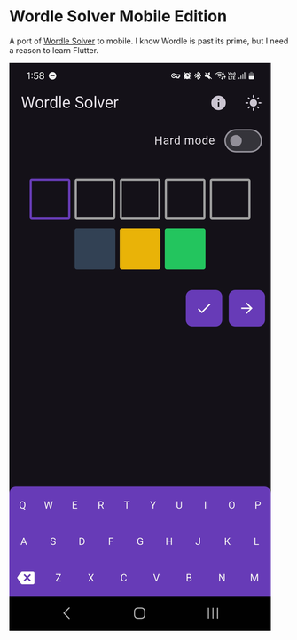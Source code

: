 # Wordle Solver Mobile Edition

A port of [Wordle Solver](https://wordlesolver.tropicbliss.net/) to mobile. I know Wordle is past its prime, but I need a reason to learn Flutter.

![Screenshot of app](screenshot.jpg)
